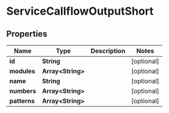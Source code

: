 

# ServiceCallflowOutputShort


## Properties

| Name | Type | Description | Notes |
|------------ | ------------- | ------------- | -------------|
|**id** | **String** |  |  [optional] |
|**modules** | **Array&lt;String&gt;** |  |  [optional] |
|**name** | **String** |  |  [optional] |
|**numbers** | **Array&lt;String&gt;** |  |  [optional] |
|**patterns** | **Array&lt;String&gt;** |  |  [optional] |



